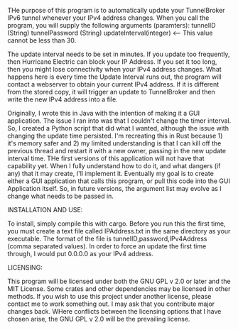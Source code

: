 THe purpose of this program is to automatically update your TunnelBroker IPv6 tunnel
whenever your IPv4 address changes. When you call the program, you will supply the 
following arguments (paramters):
    tunnelID (String)
    tunnelPassword (String)
    updateInterval(integer) <-- This value cannot be less than 30. 

The update interval needs to be set in minutes. If you update too frequently, then Hurricane
Electric can block your IP Address. If you set it too long, then you might lose connectivity
when your IPv4 address changes. What happens here is every time the Update Interval runs out,
the program will contact a webserver to obtain your current IPv4 address. If it is different
from the stored copy, it will trigger an update to TunnelBroker and then write the new IPv4 
address into a file. 

Originally, I wrote this in Java with the intention of making it a GUI application. The issue I 
ran into was that I couldn't change the timer interval. So, I created a Python script that did
what I wanted, although the issue with changing the update time persisted. I'm recreating this in
Rust because 1) it's memory safer and 2) my limited understanding is that I can kill off the previous
thread and restart it with a new owner, passing in the new update interval time. THe first versions of this application will not have that capability yet. When I fully understand how to do it, and what dangers (if any) that it may create, I'll implement it. Eventually my goal is to create either a GUI application that calls this program, or pull this code into the GUI Application itself. So, in future versions, the argument list may evolve as I change what needs to be passed in.

INSTALLATION AND USE:

To install, simply compile this with cargo. Before you run this the first time, you must create a text file called IPAddress.txt in the same directory as your executable. The format of the file is tunnelID,password,IPv4Address (comma separated values). In order to force an update the first time through, I would put 0.0.0.0 as your IPv4 address.

LICENSING:

This program will be licensed under both the GNU GPL v 2.0 or later and the MIT License. Some crates and other dependencies may be licensed in other methods. If you wish to use this project under another license, please contact me to work something out. I may ask that you contribute major changes back. WHere conflicts between the licensing options that I have chosen arise, the GNU GPL v 2.0 will be the prevailing license.